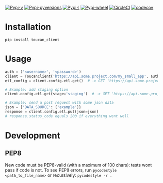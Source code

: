 [![Pypi-v](https://img.shields.io/pypi/v/toucan-client.svg)](https://pypi.python.org/pypi/toucan-client)
[![Pypi-pyversions](https://img.shields.io/pypi/pyversions/toucan-client.svg)](https://pypi.python.org/pypi/toucan-client)
[![Pypi-l](https://img.shields.io/pypi/l/toucan-client.svg)](https://pypi.python.org/pypi/toucan-client)
[![Pypi-wheel](https://img.shields.io/pypi/wheel/toucan-client.svg)](https://pypi.python.org/pypi/toucan-client)
[![CircleCI](https://img.shields.io/circleci/project/github/ToucanToco/toucan-client.svg)](https://circleci.com/gh/ToucanToco/toucan-client)
[![codecov](https://codecov.io/gh/ToucanToco/toucan-client/branch/main/graph/badge.svg)](https://codecov.io/gh/ToucanToco/toucan-client)

# Installation

`pip install toucan_client`

# Usage

```python
auth = ('<username>', '<password>')
client = ToucanClient('https://api.some.project.com/my_small_app', auth=auth)
etl_config = client.config.etl.get()  # -> GET 'https://api.some.project.com/config/etl'

# Example: add staging option
client.config.etl.get(stage='staging')  # -> GET 'https://api.some.project.com/config/etl?stage=staging'

# Example: send a post request with some json data
json = {'DATA_SOURCE': ['example']}
response = client.config.etl.put(json=json)
# response.status_code equals 200 if everything went well
```

# Development

## PEP8

New code must be PEP8-valid (with a maximum of 100 chars): tests wont pass if code is not.
To see PEP8 errors, run `pycodestyle <path_to_file_name>` or recursively: `pycodestyle -r .`

